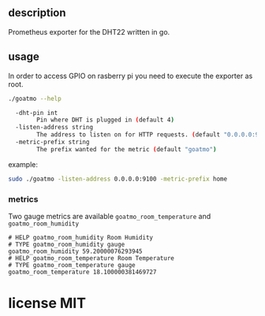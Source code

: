 ## description
Prometheus exporter for the DHT22 written in go.

## usage
In order to access GPIO on rasberry pi you need to execute the exporter as root.
```bash
./goatmo --help

  -dht-pin int
    	Pin where DHT is plugged in (default 4)
  -listen-address string
    	The address to listen on for HTTP requests. (default "0.0.0.0:9000")
  -metric-prefix string
    	The prefix wanted for the metric (default "goatmo")

```

example:

```bash
sudo ./goatmo -listen-address 0.0.0.0:9100 -metric-prefix home
```

### metrics
Two gauge metrics are available `goatmo_room_temperature` and `goatmo_room_humidity`

```
# HELP goatmo_room_humidity Room Humidity
# TYPE goatmo_room_humidity gauge
goatmo_room_humidity 59.20000076293945
# HELP goatmo_room_temperature Room Temperature
# TYPE goatmo_room_temperature gauge
goatmo_room_temperature 18.100000381469727
```

# license MIT
